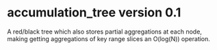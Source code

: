 accumulation_tree version 0.1
=============================

A red/black tree which also stores partial aggregations at each node, making
getting aggregations of key range slices an O(log(N)) operation.
